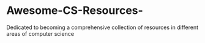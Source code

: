 # Awesome-CS-Resources-
Dedicated to becoming a comprehensive collection of resources in different areas of computer science
